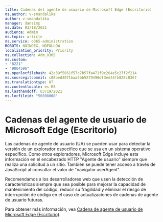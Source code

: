 ```yaml
---
title: Cadenas del agente de usuario de Microsoft Edge (Escritorio)
ms.author: v-smandalika
author: v-smandalika
manager: dansimp
ms.date: 03/18/2021
audience: Admin
ms.topic: article
ms.service: o365-administration
ROBOTS: NOINDEX, NOFOLLOW
localization_priority: Priority
ms.collection: Adm_O365
ms.custom:
- "8221"
- "9004596"
ms.openlocfilehash: 42c39f5661f57c7b57fa471f9c204e5c27f2f214
ms.sourcegitcommit: c08bed4071baa3bb5879496df3ed44fb828c8367
ms.translationtype: HT
ms.contentlocale: es-ES
ms.lasthandoff: 03/19/2021
ms.locfileid: "50898068"
---
```

# <a name="microsoft-edge-user-agent-strings-desktop"></a>Cadenas del agente de usuario de Microsoft Edge (Escritorio)

Las cadenas de agente de usuario (UA) se pueden usar para detectar la versión de un explorador específico que se usa en un sistema operativo específico. Como otros exploradores, Microsoft Edge incluye esta información en el encabezado HTTP "Agente de usuario" siempre que realiza una solicitud a un sitio. También se puede tener acceso a través de JavaScript al consultar el valor de "navigator.userAgent".

Recomendamos a los desarrolladores web que usen la detección de características siempre que sea posible para mejorar la capacidad de mantenimiento del código, reducir su fragilidad y eliminar el riesgo de interrupción de código en el caso de actualizaciones de cadenas de agente de usuario futuras.

Para obtener más información, vea [Cadena de agente de usuario de Microsoft Edge (Escritorio)](https://docs.microsoft.com/microsoft-edge/web-platform/user-agent-string).

